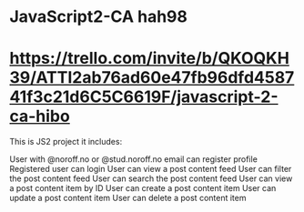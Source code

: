 # JavaScript2-CA hah98

# https://trello.com/invite/b/QKOQKH39/ATTI2ab76ad60e47fb96dfd458741f3c21d6C5C6619F/javascript-2-ca-hibo

This is JS2 project it includes: 

User with @noroff.no or @stud.noroff.no email can register profile
Registered user can login
User can view a post content feed
User can filter the post content feed
User can search the post content feed
User can view a post content item by ID
User can create a post content item
User can update a post content item
User can delete a post content item

